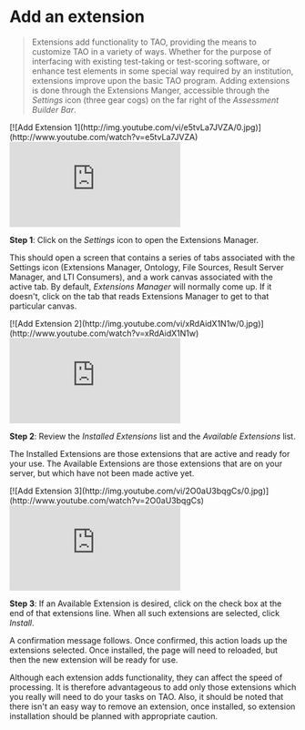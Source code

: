 # Add an extension


>Extensions add functionality to TAO, providing the means to customize TAO in a variety of ways. Whether for the purpose of interfacing with existing test-taking or test-scoring software, or enhance test elements in some special way required by an institution, extensions improve upon the basic TAO program. Adding extensions is done through the Extensions Manger, accessible through the *Settings* icon (three gear cogs) on the far right of the *Assessment Builder Bar*.

<div class="hidden-video">
[![Add Extension 1](http://img.youtube.com/vi/e5tvLa7JVZA/0.jpg)](http://www.youtube.com/watch?v=e5tvLa7JVZA)
</div>

<div class='embed-container'><iframe src="https://www.youtube.com/embed/e5tvLa7JVZA?rel=0" frameborder="0" allowfullscreen></iframe></div>

**Step 1**: Click on the *Settings* icon to open the Extensions Manager.

This should open a screen that contains a series of tabs associated with the Settings icon (Extensions Manager, Ontology, File Sources, Result Server Manager, and LTI Consumers), and a work canvas associated with the active tab. By default, *Extensions Manager* will normally come up. If it doesn't, click on the tab that reads Extensions Manager to get to that particular canvas.

<div class="hidden-video">
[![Add Extension 2](http://img.youtube.com/vi/xRdAidX1N1w/0.jpg)](http://www.youtube.com/watch?v=xRdAidX1N1w)
</div>

<div class='embed-container'><iframe src="https://www.youtube.com/embed/xRdAidX1N1w?rel=0" frameborder="0" allowfullscreen></iframe></div>

**Step 2**: Review the *Installed Extensions* list and the *Available Extensions* list.

The Installed Extensions are those extensions that are active and ready for your use. The Available Extensions are those extensions that are on your server, but which have not been made active yet.

<div class="hidden-video">
[![Add Extension 3](http://img.youtube.com/vi/2O0aU3bqgCs/0.jpg)](http://www.youtube.com/watch?v=2O0aU3bqgCs)
</div>

<div class='embed-container'><iframe src="https://www.youtube.com/embed/2O0aU3bqgCs?rel=0" frameborder="0" allowfullscreen></iframe></div>

**Step 3**: If an Available Extension is desired, click on the check box at the end of that extensions line. When all such extensions are selected, click *Install*.

A confirmation message follows. Once confirmed, this action loads up the extensions selected. Once installed, the page will need to reloaded, but then the new extension will be ready for use. 

Although each extension adds functionality, they can affect the speed of processing. It is therefore advantageous to add only those extensions which you really will need to do your tasks on TAO. Also, it should be noted that there isn't an easy way to remove an extension, once installed, so extension installation should be planned with appropriate caution.

